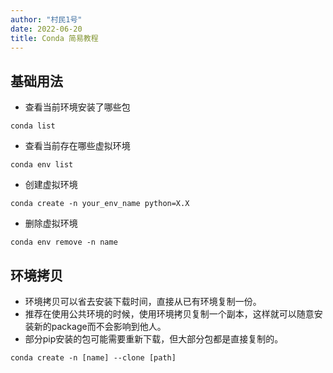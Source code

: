 ```yaml
---
author: "村民1号"
date: 2022-06-20
title: Conda 简易教程
---
```



<!--more-->

## 基础用法

- 查看当前环境安装了哪些包

```shell
conda list
```

- 查看当前存在哪些虚拟环境

```shell
conda env list
```


- 创建虚拟环境

```shell
conda create -n your_env_name python=X.X
```

- 删除虚拟环境

```shell
conda env remove -n name
```

## 环境拷贝

- 环境拷贝可以省去安装下载时间，直接从已有环境复制一份。
- 推荐在使用公共环境的时候，使用环境拷贝复制一个副本，这样就可以随意安装新的package而不会影响到他人。
- 部分pip安装的包可能需要重新下载，但大部分包都是直接复制的。

```shell
conda create -n [name] --clone [path]
```


